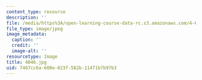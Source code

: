 ```yaml
---
content_type: resource
description: ''
file: /media/https%3A/open-learning-course-data-rc.s3.amazonaws.com/4-614-religious-architecture-and-islamic-cultures-fall-2002/7467cc6a600e023f582b11471b7b97b3_4046.jpg
file_type: image/jpeg
image_metadata:
  caption: ''
  credit: ''
  image-alt: ''
resourcetype: Image
title: 4046.jpg
uid: 7467cc6a-600e-023f-582b-11471b7b97b3
---
```

